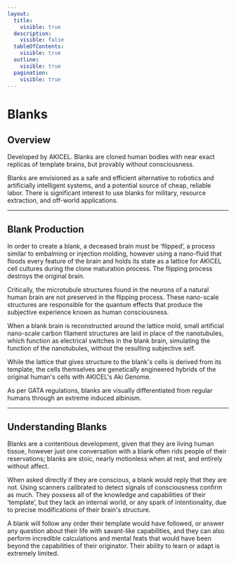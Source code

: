 ```yaml
---
layout:
  title:
    visible: true
  description:
    visible: false
  tableOfContents:
    visible: true
  outline:
    visible: true
  pagination:
    visible: true
---
```


# Blanks

## Overview

Developed by AKICEL. Blanks are cloned human bodies with near exact replicas of template brains, but provably without consciousness.

Blanks are envisioned as a safe and efficient alternative to robotics and artificially intelligent systems, and a potential source of cheap, reliable labor. There is significant interest to use blanks for military, resource extraction, and off-world applications.

***

## Blank Production

In order to create a blank, a deceased brain must be ‘flipped’, a process similar to embalming or injection molding, however using a nano-fluid that floods every feature of the brain and holds its state as a lattice for AKICEL cell cultures during the clone maturation process. The flipping process destroys the original brain.

Critically, the microtubule structures found in the neurons of a natural human brain are not preserved in the flipping process. These nano-scale structures are responsible for the quantum effects that produce the subjective experience known as human consciousness.&#x20;

When a blank brain is reconstructed around the lattice mold, small artificial nano-scale carbon filament structures are laid in place of the nanotubules, which function as electrical switches in the blank brain, simulating the function of the nanotubules, without the resulting subjective self.

While the lattice that gives structure to the blank's cells is derived from its template, the cells themselves are genetically engineered hybrids of the original human's cells with AKICEL's Aki Genome.

As per GATA regulations, blanks are visually differentiated from regular humans through an extreme induced albinism.

***

## Understanding Blanks

Blanks are a contentious development, given that they are living human tissue, however just one conversation with a blank often rids people of their reservations; blanks are stoic, nearly motionless when at rest, and entirely without affect.

When asked directly if they are conscious, a blank would reply that they are not. Using scanners calibrated to detect signals of consciousness confirm as much. They possess all of the knowledge and capabilities of their ‘template’, but they lack an internal world, or any spark of intentionality, due to precise modifications of their brain's structure.

A blank will follow any order their template would have followed, or answer any question about their life with savant-like capabilities, and they can also perform incredible calculations and mental feats that would have been beyond the capabilities of their originator. Their ability to learn or adapt is extremely limited.
